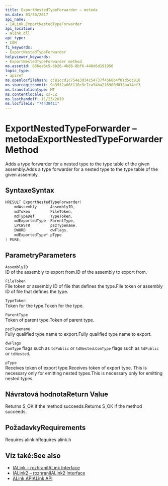 ```yaml
---
title: ExportNestedTypeForwarder – metoda
ms.date: 03/30/2017
api_name:
- IALink.ExportNestedTypeForwarder
api_location:
- alink.dll
api_type:
- COM
f1_keywords:
- ExportNestedTypeForwarder
helpviewer_keywords:
- ExportNestedTypeForwarder method
ms.assetid: 886ea6c5-6b26-4b88-8bf6-448d6d191950
topic_type:
- apiref
ms.openlocfilehash: cc81ccd1c754e3d34c54737f4560b4f81d5cc916
ms.sourcegitcommit: 9a39f2a06f110c9c7ca54ba216900d038aa14ef3
ms.translationtype: MT
ms.contentlocale: cs-CZ
ms.lasthandoff: 11/23/2019
ms.locfileid: "74438411"
---
```

# <a name="exportnestedtypeforwarder-method"></a><span data-ttu-id="c3c7f-102">ExportNestedTypeForwarder – metoda</span><span class="sxs-lookup"><span data-stu-id="c3c7f-102">ExportNestedTypeForwarder Method</span></span>
<span data-ttu-id="c3c7f-103">Adds a type forwarder for a nested type to the type table of the given assembly.</span><span class="sxs-lookup"><span data-stu-id="c3c7f-103">Adds a type forwarder for a nested type to the type table of the given assembly.</span></span>  
  
## <a name="syntax"></a><span data-ttu-id="c3c7f-104">Syntaxe</span><span class="sxs-lookup"><span data-stu-id="c3c7f-104">Syntax</span></span>  
  
```cpp  
HRESULT ExportNestedTypeForwarder(  
    mdAssembly      AssemblyID,  
    mdToken         FileToken,  
    mdTypeDef       TypeToken,  
    mdExportedType  ParentType,  
    LPCWSTR         pszTypename,  
    DWORD           dwFlags,  
    mdExportedType* pType  
) PURE;  
```  
  
## <a name="parameters"></a><span data-ttu-id="c3c7f-105">Parametry</span><span class="sxs-lookup"><span data-stu-id="c3c7f-105">Parameters</span></span>  
 `AssemblyID`  
 <span data-ttu-id="c3c7f-106">ID of the assembly to export from.</span><span class="sxs-lookup"><span data-stu-id="c3c7f-106">ID of the assembly to export from.</span></span>  
  
 `FileToken`  
 <span data-ttu-id="c3c7f-107">File token or assembly ID of file that defines the type.</span><span class="sxs-lookup"><span data-stu-id="c3c7f-107">File token or assembly ID of file that defines the type.</span></span>  
  
 `TypeToken`  
 <span data-ttu-id="c3c7f-108">Token for the type.</span><span class="sxs-lookup"><span data-stu-id="c3c7f-108">Token for the type.</span></span>  
  
 `ParentType`  
 <span data-ttu-id="c3c7f-109">Token of parent type.</span><span class="sxs-lookup"><span data-stu-id="c3c7f-109">Token of parent type.</span></span>  
  
 `pszTypename`  
 <span data-ttu-id="c3c7f-110">Fully qualified type name to export.</span><span class="sxs-lookup"><span data-stu-id="c3c7f-110">Fully qualified type name to export.</span></span>  
  
 `dwFlags`  
 <span data-ttu-id="c3c7f-111">`ComType` flags such as `tdPublic` or `tdNested`.</span><span class="sxs-lookup"><span data-stu-id="c3c7f-111">`ComType` flags such as `tdPublic` or `tdNested`.</span></span>  
  
 `pType`  
 <span data-ttu-id="c3c7f-112">Receives token of export type.</span><span class="sxs-lookup"><span data-stu-id="c3c7f-112">Receives token of export type.</span></span> <span data-ttu-id="c3c7f-113">This is necessary only for emitting nested types.</span><span class="sxs-lookup"><span data-stu-id="c3c7f-113">This is necessary only for emitting nested types.</span></span>  
  
## <a name="return-value"></a><span data-ttu-id="c3c7f-114">Návratová hodnota</span><span class="sxs-lookup"><span data-stu-id="c3c7f-114">Return Value</span></span>  
 <span data-ttu-id="c3c7f-115">Returns S_OK if the method succeeds.</span><span class="sxs-lookup"><span data-stu-id="c3c7f-115">Returns S_OK if the method succeeds.</span></span>  
  
## <a name="requirements"></a><span data-ttu-id="c3c7f-116">Požadavky</span><span class="sxs-lookup"><span data-stu-id="c3c7f-116">Requirements</span></span>  
 <span data-ttu-id="c3c7f-117">Requires alink.h</span><span class="sxs-lookup"><span data-stu-id="c3c7f-117">Requires alink.h</span></span>  
  
## <a name="see-also"></a><span data-ttu-id="c3c7f-118">Viz také:</span><span class="sxs-lookup"><span data-stu-id="c3c7f-118">See also</span></span>

- [<span data-ttu-id="c3c7f-119">IALink – rozhraní</span><span class="sxs-lookup"><span data-stu-id="c3c7f-119">IALink Interface</span></span>](ialink-interface.md)
- [<span data-ttu-id="c3c7f-120">IALink2 – rozhraní</span><span class="sxs-lookup"><span data-stu-id="c3c7f-120">IALink2 Interface</span></span>](ialink2-interface.md)
- [<span data-ttu-id="c3c7f-121">ALink API</span><span class="sxs-lookup"><span data-stu-id="c3c7f-121">ALink API</span></span>](index.md)

